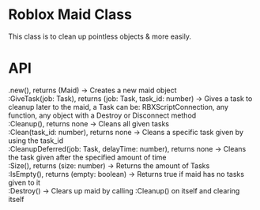 # Roblox Maid Class

This class is to clean up pointless objects & more easily.

# API

.new(), returns (Maid) -> Creates a new maid object<br/>
:GiveTask(job: Task), returns (job: Task, task_id: number) -> Gives a task to cleanup later to the maid, a Task can be: RBXScriptConnection, any function, any object with a Destroy or Disconnect method<br/>
:Cleanup(), returns none -> Cleans all given tasks<br/>
:Clean(task_id: number), returns none -> Cleans a specific task given by using the task_id<br/>
:CleanupDeferred(job: Task, delayTime: number), returns none -> Cleans the task given after the specified amount of time<br/>
:Size(), returns (size: number) -> Returns the amount of Tasks<br/>
:IsEmpty(), returns (empty: boolean) -> Returns true if maid has no tasks given to it<br/>
:Destroy() -> Clears up maid by calling :Cleanup() on itself and clearing itself<br/>

